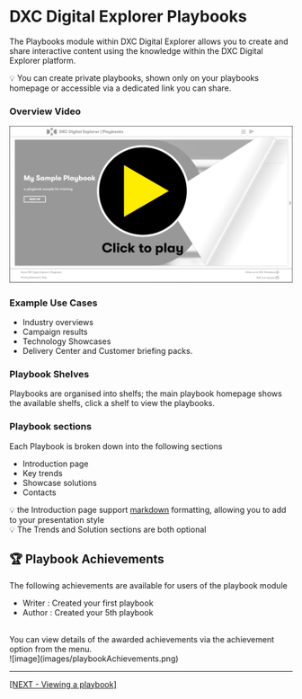 # DXC Digital Explorer Playbooks

The Playbooks module within DXC Digital Explorer allows you to create and share interactive content using the knowledge within the DXC Digital Explorer platform.

:bulb: You can create private playbooks, shown only on your playbooks homepage or accessible via a dedicated link you can share.

### Overview Video

[![video](images/videoThumbnail.png)](https://dxc.mediaplatform.com/#!/video/648/DXC+Digital+Explorer+-+Playbooks+Overview)

### Example Use Cases

- Industry overviews
- Campaign results
- Technology Showcases
- Delivery Center and Customer briefing packs.

### Playbook Shelves
Playbooks are organised into shelfs; the main playbook homepage shows the available shelfs, click a shelf to view the playbooks.

### Playbook sections
Each Playbook is broken down into the following sections

- Introduction page
- Key trends
- Showcase solutions
- Contacts

:bulb: the Introduction page support [markdown](https://jfcere.github.io/ngx-markdown/) formatting, allowing you to add to your presentation style<br>
:bulb: The Trends and Solution sections are both optional


## :trophy: Playbook Achievements
The following achievements are available for users of the playbook module

- Writer : Created your first playbook
- Author : Created your 5th playbook
<br>
You can view details of the awarded achievements via the achievement option from the menu.
<br>
![image](images/playbookAchievements.png)

---

[[NEXT - Viewing a playbook]](ViewingaPlaybook.md)
